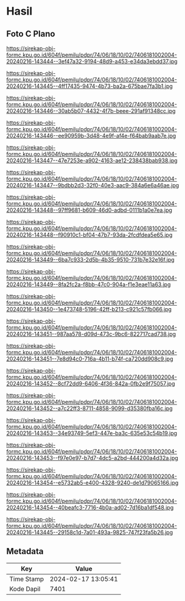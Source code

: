 # Hasil

## Foto C Plano

https://sirekap-obj-formc.kpu.go.id/604f/pemilu/pdpr/74/06/18/10/02/7406181002004-20240216-143444--3ef47a32-9194-48d9-a453-e34da3ebdd37.jpg

https://sirekap-obj-formc.kpu.go.id/604f/pemilu/pdpr/74/06/18/10/02/7406181002004-20240216-143445--4ff17435-9474-4b73-ba2a-675bae7fa3b1.jpg

https://sirekap-obj-formc.kpu.go.id/604f/pemilu/pdpr/74/06/18/10/02/7406181002004-20240216-143446--30ab5b07-4432-4f7b-beee-291af91348cc.jpg

https://sirekap-obj-formc.kpu.go.id/604f/pemilu/pdpr/74/06/18/10/02/7406181002004-20240216-143446--ee90959b-3d48-4e9f-af4e-f64bab9aab7e.jpg

https://sirekap-obj-formc.kpu.go.id/604f/pemilu/pdpr/74/06/18/10/02/7406181002004-20240216-143447--47e7253e-a902-4163-ae12-238438bab938.jpg

https://sirekap-obj-formc.kpu.go.id/604f/pemilu/pdpr/74/06/18/10/02/7406181002004-20240216-143447--9bdbb2d3-32f0-40e3-aac9-384a6e6a46ae.jpg

https://sirekap-obj-formc.kpu.go.id/604f/pemilu/pdpr/74/06/18/10/02/7406181002004-20240216-143448--97ff9681-b609-46d0-adbd-0111b1a0e7ea.jpg

https://sirekap-obj-formc.kpu.go.id/604f/pemilu/pdpr/74/06/18/10/02/7406181002004-20240216-143448--f90910c1-bf04-47b7-93da-2fcdfdea5e65.jpg

https://sirekap-obj-formc.kpu.go.id/604f/pemilu/pdpr/74/06/18/10/02/7406181002004-20240216-143449--6ba7c933-2d5b-4b35-9510-731b7e32e16f.jpg

https://sirekap-obj-formc.kpu.go.id/604f/pemilu/pdpr/74/06/18/10/02/7406181002004-20240216-143449--8fa2fc2a-f8bb-47c0-904a-f1e3eae11a63.jpg

https://sirekap-obj-formc.kpu.go.id/604f/pemilu/pdpr/74/06/18/10/02/7406181002004-20240216-143450--1e473748-5196-42ff-b213-c921c57fb066.jpg

https://sirekap-obj-formc.kpu.go.id/604f/pemilu/pdpr/74/06/18/10/02/7406181002004-20240216-143451--987aa578-d09d-473c-9bc6-822717cad738.jpg

https://sirekap-obj-formc.kpu.go.id/604f/pemilu/pdpr/74/06/18/10/02/7406181002004-20240216-143451--7e8d94c0-716a-4b11-b74f-ca720dd908c9.jpg

https://sirekap-obj-formc.kpu.go.id/604f/pemilu/pdpr/74/06/18/10/02/7406181002004-20240216-143452--8cf72dd9-6406-4f36-842a-0fb2e9f75057.jpg

https://sirekap-obj-formc.kpu.go.id/604f/pemilu/pdpr/74/06/18/10/02/7406181002004-20240216-143452--a7c22ff3-8711-4858-9099-d35380fba16c.jpg

https://sirekap-obj-formc.kpu.go.id/604f/pemilu/pdpr/74/06/18/10/02/7406181002004-20240216-143453--34e93749-5ef3-447e-ba3c-635e53c54b19.jpg

https://sirekap-obj-formc.kpu.go.id/604f/pemilu/pdpr/74/06/18/10/02/7406181002004-20240216-143453--f97e0e97-b7d7-4dc5-a2bd-444200a4d32a.jpg

https://sirekap-obj-formc.kpu.go.id/604f/pemilu/pdpr/74/06/18/10/02/7406181002004-20240216-143454--e5732ab5-e400-4328-9240-de1d79065166.jpg

https://sirekap-obj-formc.kpu.go.id/604f/pemilu/pdpr/74/06/18/10/02/7406181002004-20240216-143454--40beafc3-7716-4b0a-ad02-7d16ba1df548.jpg

https://sirekap-obj-formc.kpu.go.id/604f/pemilu/pdpr/74/06/18/10/02/7406181002004-20240216-143445--29158c1d-7a01-493a-9825-747f23fa5b26.jpg


## Metadata

| Key        | Value               |
| ---------- | ------------------- |
| Time Stamp | 2024-02-17 13:05:41 |
| Kode Dapil | 7401                |



